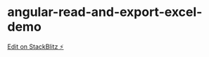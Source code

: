 # angular-read-and-export-excel-demo

[Edit on StackBlitz ⚡️](https://stackblitz.com/edit/angular-read-and-export-excel-demo)